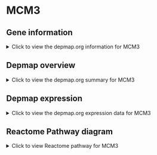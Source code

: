 <h1>MCM3</h1>

<h2>Gene information</h2>
<details>
  <summary>Click to view the depmap.org information for MCM3</summary>
  <iframe src="https://depmap.org/portal/gene/MCM3?tab=about" style="border:none;width:100%;height:800px"></iframe>
</details>

<h2>Depmap overview</h2>
<details>
  <summary>Click to view the depmap.org summary for MCM3</summary>
  <iframe src="https://depmap.org/portal/gene/MCM3?tab=overview" style="border:none;width:100%;height:800px"></iframe>
</details>

<h2>Depmap expression</h2>
<details>
  <summary>Click to view the depmap.org expression data for MCM3</summary>
  <iframe src="https://depmap.org/portal/gene/MCM3?tab=characterization" style="border:none;width:100%;height:800px"></iframe>
</details>



<h2>Reactome Pathway diagram</h2>
<details>
  <summary>Click to view Reactome pathway for MCM3</summary>
  <p>Switching of origins to a post-replicative state</p>
  <iframe src="https://reactome.org/PathwayBrowser/#/R-HSA-69052" style="border:none;width:100%;height:800px"></iframe>
</details>



